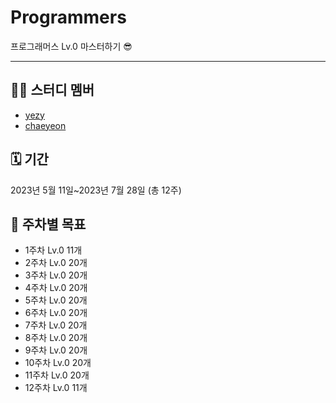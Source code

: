 # Programmers
프로그래머스 Lv.0 마스터하기 😎


***
## 👯‍♂️ 스터디 멤버
- [yezy](https://github.com/yezyaa)
- [chaeyeon](https://github.com/yeooniyeoon)

## 🗓 기간
2023년 5월 11일~2023년 7월 28일 (총 12주)

## 🥎 주차별 목표
- 1주차 Lv.0 11개
- 2주차 Lv.0 20개
- 3주차 Lv.0 20개
- 4주차 Lv.0 20개
- 5주차 Lv.0 20개
- 6주차 Lv.0 20개
- 7주차 Lv.0 20개
- 8주차 Lv.0 20개
- 9주차 Lv.0 20개
- 10주차 Lv.0 20개
- 11주차 Lv.0 20개
- 12주차 Lv.0 11개
